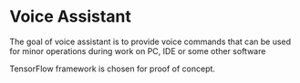 # Voice Assistant

The goal of voice assistant is to provide voice commands that can be used for minor operations during
work on PC, IDE or some other software

TensorFlow framework is chosen for proof of concept.